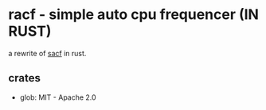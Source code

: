 racf - simple auto cpu frequencer (IN RUST)
===========================================
a rewrite of [sacf](https://github.com/explosion-mental/sacf) in rust.


crates
------
- glob: MIT - Apache 2.0
